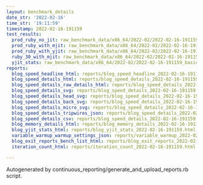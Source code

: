 ```yaml
---
layout: benchmark_details
date_str: '2022-02-16'
time_str: '19:11:59'
timestamp: 2022-02-16-191159
test_results:
  prod_ruby_no_jit: raw_benchmark_data/x86_64/2022-02/2022-02-16-191159_basic_benchmark_prod_ruby_no_jit.json
  prod_ruby_with_mjit: raw_benchmark_data/x86_64/2022-02/2022-02-16-191159_basic_benchmark_prod_ruby_with_mjit.json
  prod_ruby_with_yjit: raw_benchmark_data/x86_64/2022-02/2022-02-16-191159_basic_benchmark_prod_ruby_with_yjit.json
  ruby_30_with_mjit: raw_benchmark_data/x86_64/2022-02/2022-02-16-191159_basic_benchmark_ruby_30_with_mjit.json
  yjit_stats: raw_benchmark_data/x86_64/2022-02/2022-02-16-191159_basic_benchmark_yjit_stats.json
reports:
  blog_speed_headline_html: reports/blog_speed_headline_2022-02-16-191159.html
  blog_speed_details_html: reports/blog_speed_details_2022-02-16-191159.html
  blog_speed_details_raw_details_html: reports/blog_speed_details_2022-02-16-191159.raw_details.html
  blog_speed_details_svg: reports/blog_speed_details_2022-02-16-191159.svg
  blog_speed_details_head_svg: reports/blog_speed_details_2022-02-16-191159.head.svg
  blog_speed_details_back_svg: reports/blog_speed_details_2022-02-16-191159.back.svg
  blog_speed_details_micro_svg: reports/blog_speed_details_2022-02-16-191159.micro.svg
  blog_speed_details_tripwires_json: reports/blog_speed_details_2022-02-16-191159.tripwires.json
  blog_speed_details_csv: reports/blog_speed_details_2022-02-16-191159.csv
  blog_memory_details_html: reports/blog_memory_details_2022-02-16-191159.html
  blog_yjit_stats_html: reports/blog_yjit_stats_2022-02-16-191159.html
  variable_warmup_warmup_settings_json: reports/variable_warmup_2022-02-16-191159.warmup_settings.json
  blog_exit_reports_bench_list_html: reports/blog_exit_reports_2022-02-16-191159.bench_list.html
  iteration_count_html: reports/iteration_count_2022-02-16-191159.html

---
```

Autogenerated by continuous_reporting/generate_and_upload_reports.rb script.

